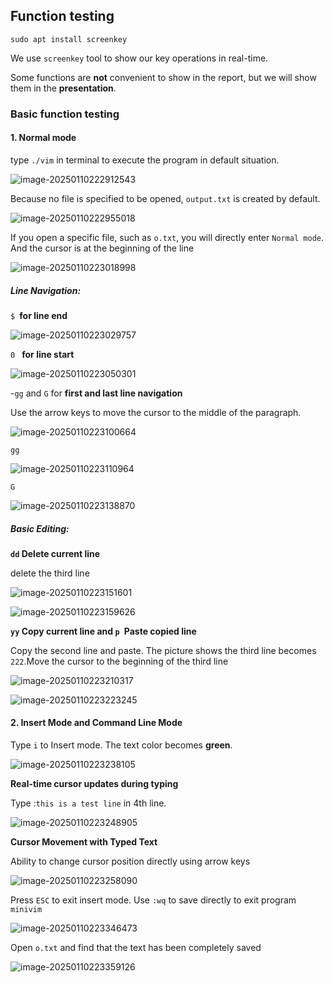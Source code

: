 ## Function testing

```shell
sudo apt install screenkey
```

We use `screenkey` tool to show our key operations in real-time.

Some functions are **not** convenient to show in the report, but we will show them in the **presentation**.

### Basic function testing

#### 1. Normal mode

type `./vim` in terminal to execute the program in default situation.

<img src="https://s2.loli.net/2025/01/10/DveXNlbp5kzC9Ay.png" alt="image-20250110222912543"  />

Because no file is specified to be opened, `output.txt` is created by default.

![image-20250110222955018](https://s2.loli.net/2025/01/10/qrgFXGSRVtOWQP3.png)



If you open a specific file, such as `o.txt`, you will directly enter `Normal mode`. And the cursor is at the beginning of the line

![image-20250110223018998](https://s2.loli.net/2025/01/10/zAiZXhbT3c2trkj.png)



#####  **Line Navigation**:

`$ `**for line  end**

![image-20250110223029757](https://s2.loli.net/2025/01/10/LCEeM9A5UBy6b1Y.png)

`0 ` **for line start**

![image-20250110223050301](https://s2.loli.net/2025/01/10/hjsQntmqz7aYVZU.png)

\-`gg` and `G` for **first and last line navigation**

Use the arrow keys to move the cursor to the middle of the paragraph.

![image-20250110223100664](https://s2.loli.net/2025/01/10/GmTdX7P8BfJpR2j.png)

`gg`

![image-20250110223110964](https://s2.loli.net/2025/01/10/IRNxtlDQqUBPkLp.png)

`G`

![image-20250110223138870](https://s2.loli.net/2025/01/10/y6fTtWQbrJGSFsX.png)

#####  **Basic Editing**:

**`dd` Delete current line**

delete the third line

![image-20250110223151601](https://s2.loli.net/2025/01/10/bWUZj2hxnoq57KG.png)

![image-20250110223159626](https://s2.loli.net/2025/01/10/YOoEPLZbeWM2qSC.png)

**`yy` Copy current line and `p `Paste copied line**

Copy the second line and paste. The picture shows the third line becomes `222`.Move the cursor to the beginning of the third line

![image-20250110223210317](https://s2.loli.net/2025/01/10/ySHsqL9AEx2oTw3.png)

![image-20250110223223245](https://s2.loli.net/2025/01/10/xDB7j1JC594nsKa.png)

#### 2. **Insert Mode and Command Line Mode**

Type `i` to Insert mode. The text color becomes **green**.

![image-20250110223238105](https://s2.loli.net/2025/01/10/rBWwFkOMp2T8od9.png)

**Real-time cursor updates during typing**

Type :`this is a test line` in 4th line.

![image-20250110223248905](https://s2.loli.net/2025/01/10/BzSLqMtAKuw9Yhn.png)

**Cursor Movement with Typed Text**

Ability to change cursor position directly using arrow keys

![image-20250110223258090](https://s2.loli.net/2025/01/10/sL5JXHBnt3Q9U4b.png)

Press `ESC` to exit insert mode. Use `:wq` to save directly to exit program `minivim`

![image-20250110223346473](https://s2.loli.net/2025/01/10/DeLmCo7adZRIkqn.png)

Open `o.txt` and find that the text has been completely saved



![image-20250110223359126](https://s2.loli.net/2025/01/10/qSVmtpwGTWCf6xn.png)





